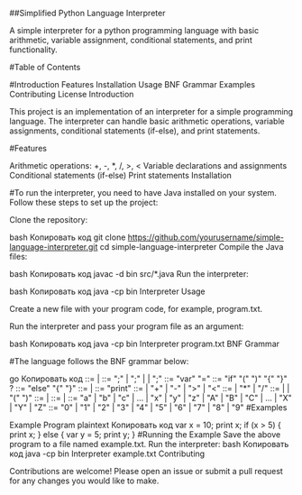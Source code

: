 ##Simplified Python Language Interpreter

A simple interpreter for a python programming language with basic arithmetic, variable assignment, conditional statements, and print functionality.

#Table of Contents

#Introduction
Features
Installation
Usage
BNF Grammar
Examples
Contributing
License
Introduction

This project is an implementation of an interpreter for a simple programming language. The interpreter can handle basic arithmetic operations, variable assignments, conditional statements (if-else), and print statements.

#Features

Arithmetic operations: +, -, *, /, >, <
Variable declarations and assignments
Conditional statements (if-else)
Print statements
Installation

#To run the interpreter, you need to have Java installed on your system. Follow these steps to set up the project:

Clone the repository:

bash
Копировать код
git clone https://github.com/yourusername/simple-language-interpreter.git
cd simple-language-interpreter
Compile the Java files:

bash
Копировать код
javac -d bin src/*.java
Run the interpreter:

bash
Копировать код
java -cp bin Interpreter
Usage

Create a new file with your program code, for example, program.txt.

Run the interpreter and pass your program file as an argument:

bash
Копировать код
java -cp bin Interpreter program.txt
BNF Grammar

#The language follows the BNF grammar below:

go
Копировать код
<program> ::= <statement> | <statement> <program>
<statement> ::= <assignment> ";" 
              | <expression> ";" 
              | <if-statement>
              | <print-statement> ";"
<assignment> ::= "var" <identifier> "=" <expression>
<if-statement> ::= "if" "(" <expression> ")" "{" <statement-list> "}" <else-clause>?
<else-clause> ::= "else" "{" <statement-list> "}"
<statement-list> ::= <statement> | <statement> <statement-list>
<print-statement> ::= "print" <identifier>
<expression> ::= <term> 
               | <term> "+" <expression> 
               | <term> "-" <expression>
               | <term> ">" <expression>
               | <term> "<" <expression>
<term> ::= <factor> 
         | <factor> "*" <term> 
         | <factor> "/" <term>
<factor> ::= <number> 
           | <identifier> 
           | "(" <expression> ")"
<identifier> ::= <letter> | <letter> <identifier>
<number> ::= <digit> | <digit> <number>
<letter> ::= "a" | "b" | "c" | ... | "x" | "y" | "z" 
           | "A" | "B" | "C" | ... | "X" | "Y" | "Z"
<digit> ::= "0" | "1" | "2" | "3" | "4" | "5" | "6" | "7" | "8" | "9"
#Examples

Example Program
plaintext
Копировать код
var x = 10;
print x;
if (x > 5) {
    print x;
} else {
    var y = 5;
    print y;
}
#Running the Example
Save the above program to a file named example.txt.
Run the interpreter:
bash
Копировать код
java -cp bin Interpreter example.txt
Contributing

Contributions are welcome! Please open an issue or submit a pull request for any changes you would like to make.

